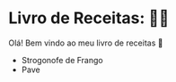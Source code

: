 # Livro de Receitas: :man_cook:

Olá! Bem vindo ao meu livro de receitas :wave:

- Strogonofe de Frango
- Pave